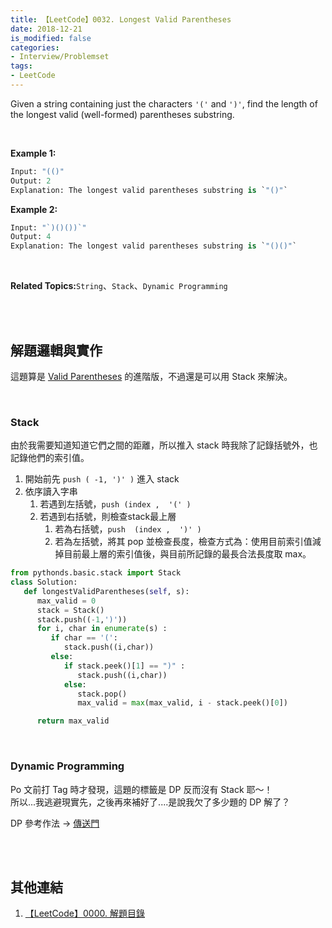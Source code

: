 ```yaml
---
title: 【LeetCode】0032. Longest Valid Parentheses
date: 2018-12-21
is_modified: false
categories:
- Interview/Problemset
tags:
- LeetCode
--- 
```


Given a string containing just the characters  `'('`  and  `')'`, find the length of the longest valid (well-formed) parentheses substring.
<!--more-->
<br>

**Example 1:**
```python
Input: "(()"
Output: 2
Explanation: The longest valid parentheses substring is `"()"`
```
**Example 2:**
```python
Input: "`)()())`"
Output: 4
Explanation: The longest valid parentheses substring is `"()()"`
```
<br>

**Related Topics:**`String`、`Stack`、`Dynamic Programming`

<br><br>

## 解題邏輯與實作
這題算是  [Valid Parentheses](/LeetCode-0020-Valid-Parentheses/) 的進階版，不過還是可以用 Stack 來解決。

<br>

### Stack
由於我需要知道知道它們之間的距離，所以推入 stack 時我除了記錄括號外，也記錄他們的索引值。
1. 開始前先 `push ( -1, ')' )` 進入 stack
2. 依序讀入字串
	1. 若遇到左括號，`push (index ,  '(' )`
	2. 若遇到右括號，則檢查stack最上層
		1. 若為右括號，`push  (index ,  ')' )`
		2. 若為左括號，將其 pop 並檢查長度，檢查方式為：使用目前索引值減掉目前最上層的索引值後，與目前所記錄的最長合法長度取 max。

```python
from pythonds.basic.stack import Stack 
class Solution:
   def longestValidParentheses(self, s):
      max_valid = 0
      stack = Stack()
      stack.push((-1,')'))
      for i, char in enumerate(s) :
         if char == '(':
            stack.push((i,char))
         else:
            if stack.peek()[1] == ")" :
               stack.push((i,char))
            else:
               stack.pop()
               max_valid = max(max_valid, i - stack.peek()[0]) 

      return max_valid
```

<br>

### Dynamic Programming
Po 文前打 Tag 時才發現，這題的標籤是 DP 反而沒有 Stack 耶～！  
所以...我逃避現實先，之後再來補好了....是說我欠了多少題的 DP 解了？

DP 參考作法 → [傳送門](https://leetcode.com/articles/longest-valid-parentheses/)



<br><br>

## 其他連結
1. [【LeetCode】0000. 解題目錄](/LeetCode-0000-Contents/)